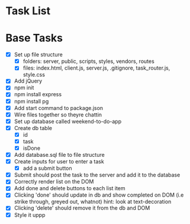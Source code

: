 # Task List

# Base Tasks

- [x] Set up file structure
  - [x] folders: server, public, scripts, styles, vendors, routes
  - [x] files: index.html, client.js, server.js, .gitignore, task_router.js, style.css
- [x] Add jQuery
- [x] npm init
- [x] npm install express
- [x] npm install pg
- [x] Add start command to package.json
- [x] Wire files together so theyre chattin
- [x] Set up database called weekend-to-do-app
- [x] Create db table
  - [x] id
  - [x] task
  - [x] isDone
- [x] Add database.sql file to file structure
- [x] Create inputs for user to enter a task
  - [x] add a submit button
- [x] Submit should post the task to the server and add it to the database
- [x] Correctly render list on the DOM
- [x] Add done and delete buttons to each list item
- [x] Clicking 'done' should update in db and show completed on DOM (i.e strike through, greyed out, whatnot) hint: look at text-decoration
- [x] Clicking 'delete' should remove it from the db and DOM
- [x] Style it uppp
